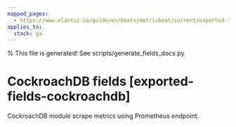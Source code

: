 ```yaml
---
mapped_pages:
  - https://www.elastic.co/guide/en/beats/metricbeat/current/exported-fields-cockroachdb.html
applies_to:
  stack: ga
---
```


% This file is generated! See scripts/generate_fields_docs.py

# CockroachDB fields [exported-fields-cockroachdb]

CockroachDB module scrape metrics using Prometheus endpoint.

